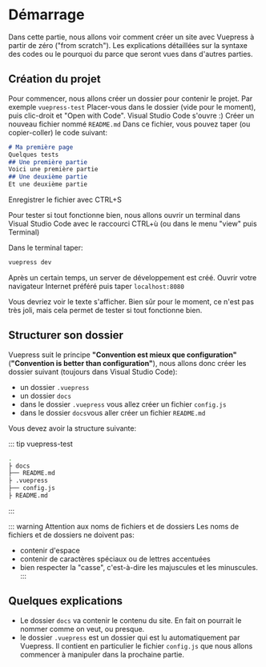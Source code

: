 # Démarrage

Dans cette partie, nous allons voir comment créer un site avec Vuepress à partir de zéro ("from scratch"). Les explications détaillées sur la syntaxe des codes ou le pourquoi du parce que seront vues dans d'autres parties.

## Création du projet

Pour commencer, nous allons créer un dossier pour contenir le projet.
Par exemple `vuepress-test`
Placer-vous dans le dossier (vide pour le moment), puis clic-droit et "Open with Code".
Visual Studio Code s'ouvre :)
Créer un nouveau fichier nommé `README.md`
Dans ce fichier, vous pouvez taper (ou copier-coller) le code suivant:

``` markdown
# Ma première page
Quelques tests
## Une première partie
Voici une première partie
## Une deuxième partie
Et une deuxième partie
```
Enregistrer le fichier avec CTRL+S

Pour tester si tout fonctionne bien, nous allons ouvrir un terminal dans Visual Studio Code avec le raccourci CTRL+ù (ou dans le menu "view" puis Terminal)

Dans le terminal taper:

``` bash
vuepress dev
```
Après un certain temps, un server de développement est créé. Ouvrir votre navigateur Internet préféré puis taper `localhost:8080`

Vous devriez voir le texte s'afficher. Bien sûr pour le moment, ce n'est pas très joli, mais cela permet de tester si tout fonctionne bien.

## Structurer son dossier

Vuepress suit le principe **"Convention est mieux que configuration"** (**"Convention is better than configuration"**), nous allons donc créer les dossier suivant (toujours dans Visual Studio Code):

- un dossier `.vuepress`
- un dossier `docs`
- dans le dossier `.vuepress` vous allez créer un fichier `config.js`
- dans le dossier `docs`vous aller créer un fichier `README.md`

Vous devez avoir la structure suivante:

::: tip vuepress-test
```sh
.
├ docs
├── README.md
├ .vuepress
├── config.js
├ README.md
```
:::

::: warning Attention aux noms de fichiers et de dossiers
Les noms de fichiers et de dossiers ne doivent pas:
- contenir d'espace
- contenir de caractères spéciaux ou de lettres accentuées
- bien respecter la "casse", c'est-à-dire les majuscules et les minuscules.
:::

## Quelques explications

- Le dossier `docs` va contenir le contenu du site. En fait on pourrait le nommer comme on veut, ou presque.
- le dossier `.vuepress` est un dossier qui est lu automatiquement par Vuepress. Il contient en particulier le fichier `config.js` que nous allons commencer à manipuler dans la prochaine partie.

